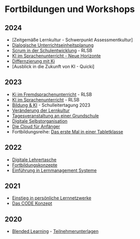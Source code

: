 # Fortbildungen und Workshops

## 2024

- [Zeitgemäße Lernkultur - Schwerpunkt Assessmentkultur]
- [Dialogische Unterrichtseinheitsplanung](https://medienberatung.online/dialog/veranstaltungen/) 
- [Scrum in der Schulentwicklung](/workshop/2024_Scrum-in-der-Schulentwicklung.md) - RLSB
- [KI im Sprachenunterricht - Neue Horizonte](/workshop/2024-01_KI-im-Sprachenunterricht-Neue-Horizonte.md)
- [Differnzierung mit Ki](/workshop/2024-01_Differnzierung-mit-KI.md)
- [Ausblick in die Zukunft von KI - Quicki]

## 2023
- [Ki im Fremdsprachenunterricht](/workshop/2023-11_KI%20im%20Fremdsprachenunterricht.pdf) - RLSB
- [KI im Sprachenunterricht](workshop/2023-09_KI%20im%20Sprachenunterricht.pdf) - RLSB
- [Bildung & KI](workshop/2023_Bildung%20und%20Ki%20-%20Schulleitertagung%202023.pdf) - Schulleitertagung 2023
- [Veränderung der Lernkultur](workshop/2023-04_Veränderung%20der%20Lernkultur.pdf)
- [Tagesveranstaltung an einer Grundschule](workshop/2023_Schilf%20an%20einer%20Grundschule.pdf)
- [Digitale Selbstorganisation](workshop/2023_Selbstorganisation-Präsenz.pdf)
- [Die Cloud für Anfänger](workshop/2023_Die%20Cloud%20für%20Anfänger.pdf)
- Fortbildungsreihe: [Das erste Mal in einer Tabletklasse](https://vedab.de/veranstaltungsdetails.php?vid=136089)

## 2022
- [Digitale Lehrertasche](workshop/2022_DigitaleLehrertasche-präsenz.pdf)
- [Fortbildungskonzepte](workshop/2022_Fortbildungskonzept.pdf)
- [Einführung in Lernmanagement Systeme](workshop/2022-06_LMS%20in%20Niedersachsen.pdf)

## 2021
- [Einstieg in persönliche Lernnetzwerke](workshop/2021_PLN.pdf)
- [Das CODE Konzept](workshop/2021_CODE.pdf)

## 2020
- [Blended Learning](workshop/2020_Blended%20Learning.pdf) - [Teilnehmerunterlagen](workshop/2020_Blended%20Learning/Blended%20Learning.md)



